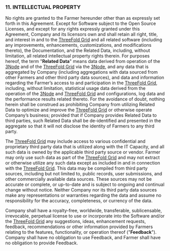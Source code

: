 ### 11. INTELLECTUAL PROPERTY

No rights are granted to the Farmer hereunder other than as expressly set forth in this Agreement. Except for Software subject to the Open Source Licenses, and except for any rights expressly granted under this Agreement, Company and its licensors own and shall retain all right, title, and interest in and to the [ThreeFold Grid](threefold__threefold_grid) and all related software (including any improvements, enhancements, customizations, and modifications thereto), the Documentation, and the Related Data, including, without limitation, all related intellectual property rights therein. For purposes hereof, the term "**Related Data**" means data derived from operation of the [3Node](threefold__3node) and of the [ThreeFold Grid](threefold__threefold_grid) via the [3Node](threefold__3node), and any data that is aggregated by Company (including aggregations with data sourced from other Farmers and other third party data sources), and data and information regarding the Farmer’s access to and participation in the [ThreeFold Grid](threefold__threefold_grid), including, without limitation, statistical usage data derived from the operation of the [3Node](threefold__3node) and [ThreeFold Grid](threefold__threefold_grid) and configurations, log data and the performance results related thereto. For the avoidance of doubt, nothing herein shall be construed as prohibiting Company from utilizing Related Data to optimize and improve the [ThreeFold Grid](threefold__threefold_grid) or otherwise operate Company’s business; provided that if Company provides Related Data to third parties, such Related Data shall be de-identified and presented in the aggregate so that it will not disclose the identity of Farmers to any third party.

The [ThreeFold Grid](threefold__threefold_grid) may include access to various confidential and proprietary third party data that is utilized along with the IT Capacity, and all such data is owned by the applicable third party source or vendor. Farmer may only use such data as part of the [ThreeFold Grid](threefold__threefold_grid) and may not extract or otherwise utilize any such data except as included in and in connection with the [ThreeFold Grid](threefold__threefold_grid). This data may be compiled from third party sources, including but not limited to, public records, user submissions, and other commercially available data sources. These sources may not be accurate or complete, or up-to-date and is subject to ongoing and continual change without notice. Neither Company nor its third party data sources make any representations or warranties regarding the data and assume no responsibility for the accuracy, completeness, or currency of the data.

Company shall have a royalty-free, worldwide, transferable, sublicensable, irrevocable, perpetual license to use or incorporate into the Software and/or the [ThreeFold Grid](threefold__threefold_grid) any suggestions, ideas, enhancement requests, feedback, recommendations or other information provided by Farmers relating to the features, functionality, or operation thereof ("**Feedback**"). Company shall have no obligation to use Feedback, and Farmer shall have no obligation to provide Feedback.